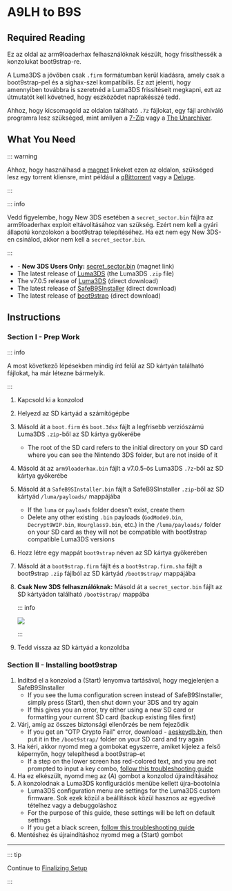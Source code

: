 # A9LH to B9S

## Required Reading

Ez az oldal az arm9loaderhax felhasználóknak készült, hogy frissíthessék a konzolukat boot9strap-re.

A Luma3DS a jövőben csak `.firm` formátumban kerül kiadásra, amely csak a boot9strap-pel és a sighax-szel kompatibilis. Ez azt jelenti, hogy amennyiben továbbra is szeretnéd a Luma3DS frissítéseit megkapni, ezt az útmutatót kell követned, hogy eszközödet naprakésszé tedd.

Ahhoz, hogy kicsomagold az oldalon található `.7z` fájlokat, egy fájl archiváló programra lesz szükséged, mint amilyen a [7-Zip](http://www.7-zip.org/) vagy a [The Unarchiver](https://theunarchiver.com/).

## What You Need

::: warning

Ahhoz, hogy használhasd a [magnet](https://wikipedia.org/wiki/Magnet_URI_scheme) linkeket ezen az oldalon, szükséged lesz egy torrent kliensre, mint például a [qBittorrent](https://www.qbittorrent.org/download.php) vagy a [Deluge](http://dev.deluge-torrent.org/wiki/Download).

:::

::: info

Vedd figyelembe, hogy New 3DS esetében a `secret_sector.bin` fájlra az arm9loaderhax exploit eltávolításához van szükség. Ezért nem kell a gyári állapotú konzolokon a boot9strap telepítéséhez. Ha ezt nem egy New 3DS-en csinálod, akkor nem kell a `secret_sector.bin`.

:::

- <font-awesome-icon icon="fa-solid fa-magnet"/> - **New 3DS Users Only:** [secret_sector.bin](magnet:?xt=urn:btih:15a3c97acf17d67af98ae8657cc66820cc58f655\&dn=secret_sector.bin\&tr=udp%3a%2f%2ftracker.torrent.eu.org%3a451%2fannounce\&tr=udp%3a%2f%2ftracker.lelux.fi%3a6969%2fannounce\&tr=udp%3a%2f%2ftracker.loadbt.com%3a6969%2fannounce\&tr=udp%3a%2f%2ftracker.moeking.me%3a6969%2fannounce\&tr=udp%3a%2f%2ftracker.monitorit4.me%3a6969%2fannounce\&tr=udp%3a%2f%2ftracker.ololosh.space%3a6969%2fannounce\&tr=udp%3a%2f%2ftracker.pomf.se%3a80%2fannounce\&tr=udp%3a%2f%2ftracker.srv00.com%3a6969%2fannounce\&tr=udp%3a%2f%2ftracker.theoks.net%3a6969%2fannounce\&tr=udp%3a%2f%2ftracker.tiny-vps.com%3a6969%2fannounce\&tr=udp%3a%2f%2fopen.tracker.cl%3a1337%2fannounce\&tr=udp%3a%2f%2ftracker.zerobytes.xyz%3a1337%2fannounce\&tr=udp%3a%2f%2ftracker1.bt.moack.co.kr%3a80%2fannounce\&tr=udp%3a%2f%2fvibe.sleepyinternetfun.xyz%3a1738%2fannounce\&tr=udp%3a%2f%2fwww.torrent.eu.org%3a451%2fannounce\&tr=udp%3a%2f%2ftracker.openbittorrent.com%3a6969%2fannounce\&tr=udp%3a%2f%2f9.rarbg.com%3a2810%2fannounce\&tr=udp%3a%2f%2ftracker.opentrackr.org%3a1337%2fannounce\&tr=udp%3a%2f%2fexodus.desync.com%3a6969%2fannounce\&tr=http%3a%2f%2fopenbittorrent.com%3a80%2fannounce) (magnet link)
- The latest release of [Luma3DS](https://github.com/LumaTeam/Luma3DS/releases/latest) (the Luma3DS `.zip` file)
- The v7.0.5 release of [Luma3DS](https://github.com/LumaTeam/Luma3DS/releases/download/v7.0.5/Luma3DSv7.0.5.zip) (direct download)
- The latest release of [SafeB9SInstaller](https://github.com/d0k3/SafeB9SInstaller/releases/download/v0.0.7/SafeB9SInstaller-20170605-122940.zip) (direct download)
- The latest release of [boot9strap](https://github.com/SciresM/boot9strap/releases/download/1.4/boot9strap-1.4.zip) (direct download)

## Instructions

### Section I - Prep Work

::: info

A most következő lépésekben mindig írd felül az SD kártyán található fájlokat, ha már létezne bármelyik.

:::

1. Kapcsold ki a konzolod

2. Helyezd az SD kártyád a számítógépbe

3. Másold át a `boot.firm` és `boot.3dsx` fájlt a legfrisebb verziószámú Luma3DS `.zip`-ből az SD kártya gyökerébe
   - The root of the SD card refers to the initial directory on your SD card where you can see the Nintendo 3DS folder, but are not inside of it

4. Másold át az `arm9loaderhax.bin` fájlt a v7.0.5-ös Luma3DS `.7z`-ből az SD kártya gyökerébe

5. Másold át a `SafeB9SInstaller.bin` fájlt a SafeB9SInstaller `.zip`-ből az SD kártyád `/luma/payloads/` mappájába
   - If the `luma` or `payloads` folder doesn't exist, create them
   - Delete any other existing `.bin` payloads (`GodMode9.bin`, `Decrypt9WIP.bin`, `Hourglass9.bin`, etc.) in the `/luma/payloads/` folder on your SD card as they will not be compatible with boot9strap compatible Luma3DS versions

6. Hozz létre egy mappát `boot9strap` néven az SD kártya gyökerében

7. Másold át a `boot9strap.firm` fájlt és a `boot9strap.firm.sha` fájlt a boot9strap `.zip` fájlból az SD kártyád `/boot9strap/` mappájába

8. **Csak New 3DS felhasználóknak:** Másold át a `secret_sector.bin` fájlt az SD kártyádon található `/boot9strap/` mappába

   ::: info

   ![](/images/screenshots/a9lh-to-b9s-root-layout.png)

   :::

9. Tedd vissza az SD kártyád a konzoldba

### Section II - Installing boot9strap

1. Indítsd el a konzolod a (Start) lenyomva tartásával, hogy megjelenjen a SafeB9SInstaller
   - If you see the luma configuration screen instead of SafeB9SInstaller, simply press (Start), then shut down your 3DS and try again
   - If this gives you an error, try either using a new SD card or formatting your current SD card (backup existing files first)
2. Várj, amíg az összes biztonsági ellenőrzés be nem fejeződik
   - If you get an "OTP Crypto Fail" error, download <font-awesome-icon icon="fa-solid fa-magnet"/> - [aeskeydb.bin](magnet:?xt=urn:btih:d25dab06a7e127922d70ddaa4fe896709dc99a1e\&dn=aeskeydb.bin\&tr=udp%3a%2f%2ftracker.tiny-vps.com%3a6969%2fannounce\&tr=udp%3a%2f%2ftracker.lelux.fi%3a6969%2fannounce\&tr=udp%3a%2f%2ftracker.loadbt.com%3a6969%2fannounce\&tr=udp%3a%2f%2ftracker.moeking.me%3a6969%2fannounce\&tr=udp%3a%2f%2ftracker.monitorit4.me%3a6969%2fannounce\&tr=udp%3a%2f%2ftracker.ololosh.space%3a6969%2fannounce\&tr=udp%3a%2f%2ftracker.pomf.se%3a80%2fannounce\&tr=udp%3a%2f%2ftracker.srv00.com%3a6969%2fannounce\&tr=udp%3a%2f%2ftracker.theoks.net%3a6969%2fannounce\&tr=udp%3a%2f%2fopen.tracker.cl%3a1337%2fannounce\&tr=udp%3a%2f%2ftracker.torrent.eu.org%3a451%2fannounce\&tr=udp%3a%2f%2ftracker.zerobytes.xyz%3a1337%2fannounce\&tr=udp%3a%2f%2ftracker1.bt.moack.co.kr%3a80%2fannounce\&tr=udp%3a%2f%2fvibe.sleepyinternetfun.xyz%3a1738%2fannounce\&tr=udp%3a%2f%2fwww.torrent.eu.org%3a451%2fannounce\&tr=udp%3a%2f%2ftracker.openbittorrent.com%3a6969%2fannounce\&tr=udp%3a%2f%2f9.rarbg.com%3a2810%2fannounce\&tr=udp%3a%2f%2ftracker.opentrackr.org%3a1337%2fannounce\&tr=http%3a%2f%2fopenbittorrent.com%3a80%2fannounce\&tr=udp%3a%2f%2fexodus.desync.com%3a6969%2fannounce), then put it in the `/boot9strap/` folder on your SD card and try again
3. Ha kéri, akkor nyomd meg a gombokat egyszerre, amiket kijelez a felső képernyőn, hogy telepíthesd a boot9strap-et
   - If a step on the lower screen has red-colored text, and you are not prompted to input a key combo, [follow this troubleshooting guide](troubleshooting#issues-with-safeb9sinstaller)
4. Ha ez elkészült, nyomd meg az (A) gombot a konzolod újraindításához
5. A konzolodnak a Luma3DS konfigurációs menübe kellett újra-bootolnia
   - Luma3DS configuration menu are settings for the Luma3DS custom firmware. Sok ezek közül a beállítások közül hasznos az egyedivé tételhez vagy a debuggoláshoz
   - For the purpose of this guide, these settings will be left on default settings
   - If you get a black screen, [follow this troubleshooting guide](troubleshooting#boot-issues-on-consoles-with-custom-firmware)
6. Mentéshez és újraindításhoz nyomd meg a (Start) gombot

___

::: tip

Continue to [Finalizing Setup](finalizing-setup)

:::
